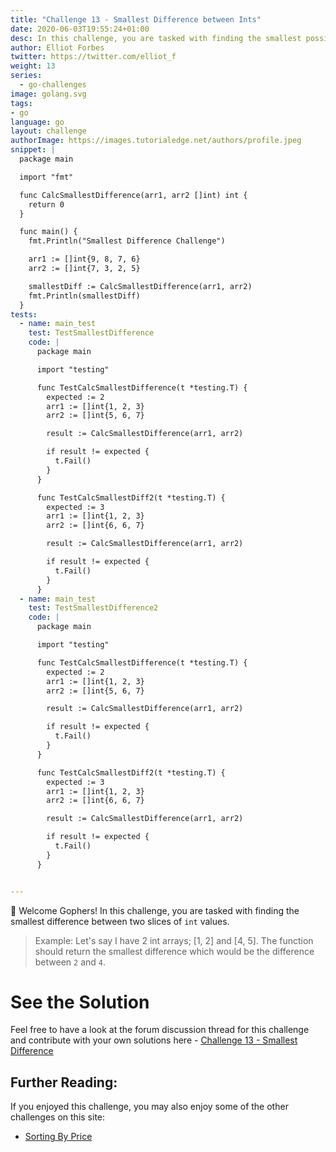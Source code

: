 ```yaml
---
title: "Challenge 13 - Smallest Difference between Ints"
date: 2020-06-03T19:55:24+01:00
desc: In this challenge, you are tasked with finding the smallest possible difference between 2 int slices.
author: Elliot Forbes
twitter: https://twitter.com/elliot_f
weight: 13
series: 
  - go-challenges
image: golang.svg 
tags:
- go
language: go
layout: challenge
authorImage: https://images.tutorialedge.net/authors/profile.jpeg
snippet: |
  package main

  import "fmt"

  func CalcSmallestDifference(arr1, arr2 []int) int {
    return 0
  }

  func main() {
    fmt.Println("Smallest Difference Challenge")

    arr1 := []int{9, 8, 7, 6}
    arr2 := []int{7, 3, 2, 5}

    smallestDiff := CalcSmallestDifference(arr1, arr2)
    fmt.Println(smallestDiff)
  }
tests:
  - name: main_test
    test: TestSmallestDifference
    code: |
      package main

      import "testing"

      func TestCalcSmallestDifference(t *testing.T) {
        expected := 2
        arr1 := []int{1, 2, 3}
        arr2 := []int{5, 6, 7}

        result := CalcSmallestDifference(arr1, arr2)

        if result != expected {
          t.Fail()
        }
      }

      func TestCalcSmallestDiff2(t *testing.T) {
        expected := 3
        arr1 := []int{1, 2, 3}
        arr2 := []int{6, 6, 7}

        result := CalcSmallestDifference(arr1, arr2)

        if result != expected {
          t.Fail()
        }
      }
  - name: main_test
    test: TestSmallestDifference2
    code: |
      package main

      import "testing"

      func TestCalcSmallestDifference(t *testing.T) {
        expected := 2
        arr1 := []int{1, 2, 3}
        arr2 := []int{5, 6, 7}

        result := CalcSmallestDifference(arr1, arr2)

        if result != expected {
          t.Fail()
        }
      }

      func TestCalcSmallestDiff2(t *testing.T) {
        expected := 3
        arr1 := []int{1, 2, 3}
        arr2 := []int{6, 6, 7}

        result := CalcSmallestDifference(arr1, arr2)

        if result != expected {
          t.Fail()
        }
      }


---
```


👋 Welcome Gophers! In this challenge, you are tasked with finding the smallest difference between two slices of `int` values.

> Example: Let's say I have 2 int arrays; [1, 2] and [4, 5]. The function should return the smallest difference which would be the difference between `2` and `4`.

# See the Solution

Feel free to have a look at the forum discussion thread for this challenge and contribute with your own solutions here - [Challenge 13 - Smallest Difference](https://discuss.tutorialedge.net/t/challenge-13-smallest-difference/34) 

## Further Reading:

If you enjoyed this challenge, you may also enjoy some of the other challenges on this site:

* [Sorting By Price](/challenges/go/sort-by-price/)
